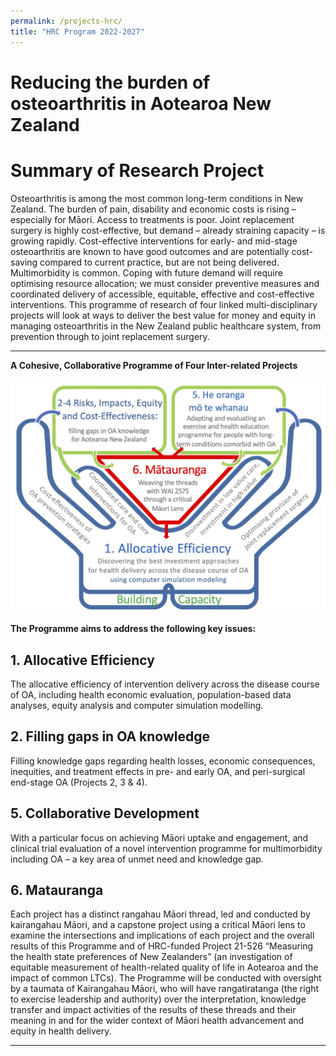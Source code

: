 ```yaml
---
permalink: /projects-hrc/
title: "HRC Program 2022-2027"
---
```


# Reducing the burden of osteoarthritis in Aotearoa New Zealand

# Summary of Research Project

Osteoarthritis is among the most common long-term conditions in New Zealand. The burden of pain, disability and economic costs is rising – especially for Māori. Access to treatments is poor. Joint replacement surgery is highly cost-effective, but demand – already straining capacity – is growing rapidly. Cost-effective interventions for early- and mid-stage osteoarthritis are known to have good outcomes and are potentially cost-saving compared to current practice, but are not being delivered. Multimorbidity is common. Coping with future demand will require optimising resource allocation; we must consider preventive measures and coordinated delivery of accessible, equitable, effective and cost-effective interventions. This programme of research of four linked multi-disciplinary projects will look at ways to deliver the best value for money and equity in managing osteoarthritis in the New Zealand public healthcare system, from prevention through to joint replacement surgery.

---

**A Cohesive, Collaborative Programme of Four Inter-related Projects**

<img src="/images/Programme hands.jpg" class=center />

**The Programme aims to address the following key issues:**

## 1. Allocative Efficiency 

The allocative efficiency of intervention delivery across the disease course of OA, including health economic evaluation, population-based data analyses, equity analysis and computer simulation modelling.  

## 2. Filling gaps in OA knowledge

Filling knowledge gaps regarding health losses, economic consequences, inequities, and treatment effects in pre- and early OA, and peri-surgical end-stage OA (Projects 2, 3 & 4).

## 5. Collaborative Development

With a particular focus on achieving Māori uptake and engagement, and clinical trial evaluation of a novel intervention programme for multimorbidity including OA – a key area of unmet need and knowledge gap.

## 6. Matauranga

Each project has a distinct rangahau Māori thread, led and conducted by kairangahau Māori, and a capstone project using a critical Māori lens to examine the intersections and implications of each project and the overall results of this Programme and of HRC-funded Project 21-526 “Measuring the health state preferences of New Zealanders” (an investigation of equitable measurement of health-related quality of life in Aotearoa  and the impact of common LTCs). The Programme will be conducted with oversight by a taumata of Kairangahau Māori, who will have rangatiratanga (the right to exercise leadership and authority) over the interpretation, knowledge transfer and impact activities of the results of these threads and their meaning in and for the wider context of Māori health advancement and equity in health delivery.

---
